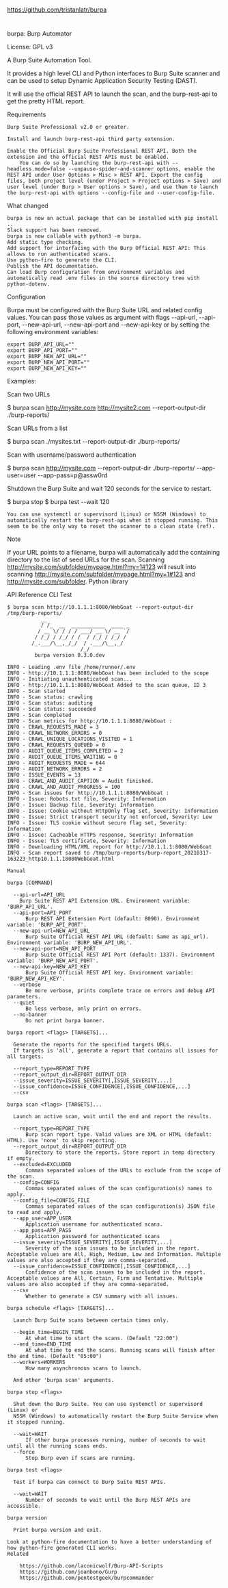 
##
#
https://github.com/tristanlatr/burpa
#
##

burpa: Burp Automator

License: GPL v3

A Burp Suite Automation Tool.

It provides a high level CLI and Python interfaces to Burp Suite scanner and can be used to setup Dynamic Application Security Testing (DAST).

It will use the official REST API to launch the scan, and the burp-rest-api to get the pretty HTML report.

Requirements

    Burp Suite Professional v2.0 or greater.

    Install and launch burp-rest-api third party extension.

    Enable the Official Burp Suite Professional REST API. Both the extension and the official REST APIs must be enabled.
        You can do so by launching the burp-rest-api with --headless.mode=false --unpause-spider-and-scanner options, enable the REST API under User Options > Misc > REST API. Export the config files, both project level (under Project > Project options > Save) and user level (under Burp > User options > Save), and use them to launch the burp-rest-api with options --config-file and --user-config-file.

What changed

    burpa is now an actual package that can be installed with pip install ..
    Slack support has been removed.
    burpa is now callable with python3 -m burpa.
    Add static type checking.
    Add support for interfacing with the Burp Official REST API: This allows to run authenticated scans.
    Use python-fire to generate the CLI.
    Publish the API documentation.
    Can load Burp configuration from environment variables and automatically read .env files in the source directory tree with python-dotenv.

Configuration

Burpa must be configured with the Burp Suite URL and related config values. 
You can pass those values as argument with flags --api-url, --api-port, --new-api-url, --new-api-port and --new-api-key or by setting the following environment variables:
```
export BURP_API_URL=""
export BURP_API_PORT=""
export BURP_NEW_API_URL=""
export BURP_NEW_API_PORT=""
export BURP_NEW_API_KEY=""
```
Examples:

Scan two URLs

$ burpa scan http://mysite.com http://mysite2.com --report-output-dir ./burp-reports/

Scan URLs from a list

$ burpa scan ./mysites.txt --report-output-dir ./burp-reports/

Scan with username/password authentication

$ burpa scan http://mysite.com --report-output-dir ./burp-reports/ --app-user=user --app-pass=p@assw0rd

Shutdown the Burp Suite and wait 120 seconds for the service to restart.

$ burpa stop
$ burpa test --wait 120

    You can use systemctl or supervisord (Linux) or NSSM (Windows) to automatically restart the burp-rest-api when it stopped running. This seem to be the only way to reset the scanner to a clean state (ref).

Note

If your URL points to a filename, burpa will automatically add the containing directory to the list of seed URLs for the scan. Scanning http://mysite.com/subfolder/mypage.html?my=1#123 will result into scanning http://mysite.com/subfolder/mypage.html?my=1#123 and http://mysite.com/subfolder.
Python library

API Reference
CLI Test
```
$ burpa scan http://10.1.1.1:8080/WebGoat --report-output-dir /tmp/burp-reports/
           __                          
           / /_  __  ___________  ____ _
          / __ \/ / / / ___/ __ \/ __ `/
         / /_/ / /_/ / /  / /_/ / /_/ / 
        /_.___/\__,_/_/  / .___/\__,_/  
                        /_/             
         burpa version 0.3.0.dev 

INFO - Loading .env file /home/runner/.env
INFO - http://10.1.1.1:8080/WebGoat has been included to the scope
INFO - Initiating unauthenticated scan...
INFO - http://10.1.1.1:8080/WebGoat Added to the scan queue, ID 3
INFO - Scan started
INFO - Scan status: crawling
INFO - Scan status: auditing
INFO - Scan status: succeeded
INFO - Scan completed
INFO - Scan metrics for http://10.1.1.1:8080/WebGoat :
INFO - CRAWL_REQUESTS_MADE = 3
INFO - CRAWL_NETWORK_ERRORS = 0
INFO - CRAWL_UNIQUE_LOCATIONS_VISITED = 1
INFO - CRAWL_REQUESTS_QUEUED = 0
INFO - AUDIT_QUEUE_ITEMS_COMPLETED = 2
INFO - AUDIT_QUEUE_ITEMS_WAITING = 0
INFO - AUDIT_REQUESTS_MADE = 644
INFO - AUDIT_NETWORK_ERRORS = 2
INFO - ISSUE_EVENTS = 13
INFO - CRAWL_AND_AUDIT_CAPTION = Audit finished.
INFO - CRAWL_AND_AUDIT_PROGRESS = 100
INFO - Scan issues for http://10.1.1.1:8080/WebGoat :
INFO - Issue: Robots.txt file, Severity: Information
INFO - Issue: Backup file, Severity: Information
INFO - Issue: Cookie without HttpOnly flag set, Severity: Information
INFO - Issue: Strict transport security not enforced, Severity: Low
INFO - Issue: TLS cookie without secure flag set, Severity: Information
INFO - Issue: Cacheable HTTPS response, Severity: Information
INFO - Issue: TLS certificate, Severity: Information
INFO - Downloading HTML/XML report for http://10.1.1.1:8080/WebGoat
INFO - Scan report saved to /tmp/burp-reports/burp-report_20210317-163223_http10.1.1.18080WebGoat.html

Manual

burpa [COMMAND]

  --api-url=API_URL
    Burp Suite REST API Extension URL. Environment variable: 'BURP_API_URL'.
  --api-port=API_PORT
      Burp REST API Extension Port (default: 8090). Environment variable: 'BURP_API_PORT'.
  --new-api-url=NEW_API_URL
      Burp Suite Official REST API URL (default: Same as api_url). Environment variable: 'BURP_NEW_API_URL'.
  --new-api-port=NEW_API_PORT
      Burp Suite Official REST API Port (default: 1337). Environment variable: 'BURP_NEW_API_PORT'.
  --new-api-key=NEW_API_KEY
      Burp Suite Official REST API key. Environment variable: 'BURP_NEW_API_KEY'.
  --verbose
      Be more verbose, prints complete trace on errors and debug API parameters. 
  --quiet
      Be less verbose, only print on errors.
  --no-banner
      Do not print burpa banner.

burpa report <flags> [TARGETS]...

  Generate the reports for the specified targets URLs. 
  If targets is 'all', generate a report that contains all issues for all targets.

  --report_type=REPORT_TYPE
  --report_output_dir=REPORT_OUTPUT_DIR
  --issue_severity=ISSUE_SEVERITY[,ISSUE_SEVERITY,...]
  --issue_confidence=ISSUE_CONFIDENCE[,ISSUE_CONFIDENCE,...]
  --csv

burpa scan <flags> [TARGETS]...

  Launch an active scan, wait until the end and report the results.

  --report_type=REPORT_TYPE
      Burp scan report type. Valid values are XML or HTML (default: HTML). Use 'none' to skip reporting.
  --report_output_dir=REPORT_OUTPUT_DIR
      Directory to store the reports. Store report in temp directory if empty.
  --excluded=EXCLUDED
      Commas separated values of the URLs to exclude from the scope of the scan.
  --config=CONFIG
      Commas separated values of the scan configuration(s) names to apply.
  --config_file=CONFIG_FILE
      Commas separated values of the scan configuration(s) JSON file to read and apply.
  --app_user=APP_USER
      Application username for authenticated scans.
  --app_pass=APP_PASS
      Application password for authenticated scans
  --issue_severity=ISSUE_SEVERITY[,ISSUE_SEVERITY,...]
      Severity of the scan issues to be included in the report. Acceptable values are All, High, Medium, Low and Information. Multiple values are also accepted if they are comma-separated.
  --issue_confidence=ISSUE_CONFIDENCE[,ISSUE_CONFIDENCE,...]
      Confidence of the scan issues to be included in the report. Acceptable values are All, Certain, Firm and Tentative. Multiple values are also accepted if they are comma-separated.
  --csv
      Whether to generate a CSV summary with all issues.

burpa schedule <flags> [TARGETS]...

  Launch Burp Suite scans between certain times only.

  --begin_time=BEGIN_TIME
      At what time to start the scans. (Default "22:00")
  --end_time=END_TIME
      At what time to end the scans. Running scans will finish after the end time. (Default "05:00")
  --workers=WORKERS
      How many asynchronous scans to launch.
  
  And other 'burpa scan' arguments.

burpa stop <flags>

  Shut down the Burp Suite. You can use systemctl or supervisord (Linux) or 
  NSSM (Windows) to automatically restart the Burp Suite Service when it stopped running.

  --wait=WAIT
      If other burpa processes running, number of seconds to wait until all the running scans ends.
  --force
      Stop Burp even if scans are running.

burpa test <flags>

  Test if burpa can connect to Burp Suite REST APIs.

  --wait=WAIT
      Number of seconds to wait until the Burp REST APIs are accessible.

burpa version

  Print burpa version and exit.

Look at python-fire documentation to have a better understanding of how python-fire generated CLI works.
Related

    https://github.com/laconicwolf/Burp-API-Scripts
    https://github.com/joanbono/Gurp
    https://github.com/pentestgeek/burpcommander
